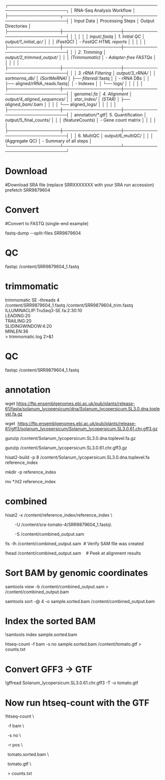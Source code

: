 ┌─────────────────────────────────────────────────────────────────────┐
│                        RNA-Seq Analysis Workflow                    │
├─────────────────┬───────────────────┬───────────────────────────────┤
│   Input Data    │  Processing Steps │         Output Directories    │
├─────────────────┼───────────────────┼───────────────────────────────┤
│                 │                   │                               │
│  input/*.fastq  │ 1. Initial QC     │ output/1_initial_qc/          │
│                 │  (FastQC)         │   - FastQC HTML reports       │
│                 │                   │                               │
├─────────────────┼───────────────────┼───────────────────────────────┤
│                 │ 2. Trimming       │ output/2_trimmed_output/      │
│                 │  (Trimmomatic)    │   - Adapter-free FASTQs       │
│                 │                   │                               │
├─────────────────┼───────────────────┼───────────────────────────────┤
│                 │ 3. rRNA Filtering │ output/3_rRNA/                │
│ sortmerna_db/   │  (SortMeRNA)      │   ├── filtered/*.fastq        │
│  - rRNA DBs     │                   │   ├── aligned/rRNA_reads.fastq│
│  - Indexes      │                   │   └── logs/                   │
│                 │                   │                               │
├─────────────────┼───────────────────┼───────────────────────────────┤
│ genome/*.fa     │ 4. Alignment      │ output/4_aligned_sequences/   │
│ star_index/     │  (STAR)           │   ├── aligned_bam/*.bam       │
│                 │                   │   └── aligned_logs/           │
│                 │                   │                               │
├─────────────────┼───────────────────┼───────────────────────────────┤
│ annotation/*.gtf│ 5. Quantification │ output/5_final_counts/        │
│                 │  (featureCounts)  │   - Gene count matrix         │
│                 │                   │                               │
├─────────────────┼───────────────────┼───────────────────────────────┤
│                 │ 6. MultiQC        │ output/6_multiQC/            │
│                 │  (Aggregate QC)   │   - Summary of all steps      │
└─────────────────┴───────────────────┴───────────────────────────────┘


# Download 
#Download SRA file (replace SRRXXXXXXX with your SRA run accession)
prefetch SRR9879604
# Convert
#Convert to FASTQ (single-end example)

fastq-dump --split-files SRR9879604

# QC 
fastqc /content/SRR9879604_1.fastq
# trimmomatic
trimmomatic SE -threads 4 \
              /content/SRR9879604_1.fastq /content/SRR9879604_trim.fastq \
              ILLUMINACLIP:TruSeq3-SE.fa:2:30:10 \
              LEADING:20 \
              TRAILING:20 \
              SLIDINGWINDOW:4:20 \
              MINLEN:36 \
              > trimmomatic.log 2>&1
# QC 
fastqc /content/SRR9879604_1.fastq

# annotation
wget https://ftp.ensemblgenomes.ebi.ac.uk/pub/plants/release-61/fasta/solanum_lycopersicum/dna/Solanum_lycopersicum.SL3.0.dna.toplevel.fa.gz

wget  https://ftp.ensemblgenomes.ebi.ac.uk/pub/plants/release-61/gff3/solanum_lycopersicum/Solanum_lycopersicum.SL3.0.61.chr.gff3.gz

gunzip /content/Solanum_lycopersicum.SL3.0.dna.toplevel.fa.gz

gunzip /content/Solanum_lycopersicum.SL3.0.61.chr.gff3.gz

hisat2-build -p 8 /content/Solanum_lycopersicum.SL3.0.dna.toplevel.fa reference_index


mkdir -p reference_index

mv *.ht2 reference_index

# combined
hisat2 -x /content/reference_index/reference_index \

        -U /content/sra-tomato-4/SRR9879604_1.fastq\

        -S /content/combined_output.sam


!ls -lh /content/combined_output.sam  # Verify SAM file was created

!head /content/combined_output.sam    # Peek at alignment results


# Sort BAM by genomic coordinates
samtools view -b /content/combined_output.sam > /content/combined_output.bam

samtools sort -@ 4 -o sample.sorted.bam /content/combined_output.bam

  

# Index the sorted BAM

!samtools index sample.sorted.bam




htseq-count -f bam -s no sample.sorted.bam /content/tomato.gtf > counts.txt

# Convert GFF3 → GTF

!gffread Solanum_lycopersicum.SL3.0.61.chr.gff3 -T -o tomato.gtf

  

# Now run htseq-count with the GTF

!htseq-count \

  -f bam \

  -s no \

  -r pos \

  tomato.sorted.bam \

  tomato.gtf \

  > counts.txt
